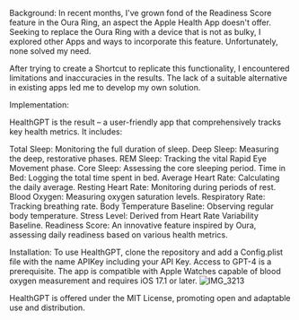 
Background:
In recent months, I've grown fond of the Readiness Score feature in the Oura Ring, an aspect the Apple Health App doesn't offer. 
Seeking to replace the Oura Ring with a device that is not as bulky, I explored other Apps and ways to incorporate this feature. 
Unfortunately, none solved my need.

After trying to create a Shortcut to replicate this functionality, I encountered limitations and inaccuracies in the results. 
The lack of a suitable alternative in existing apps led me to develop my own solution.

Implementation:

HealthGPT is the result – a user-friendly app that comprehensively tracks key health metrics. It includes:

Total Sleep: Monitoring the full duration of sleep.
Deep Sleep: Measuring the deep, restorative phases.
REM Sleep: Tracking the vital Rapid Eye Movement phase.
Core Sleep: Assessing the core sleeping period.
Time in Bed: Logging the total time spent in bed.
Average Heart Rate: Calculating the daily average.
Resting Heart Rate: Monitoring during periods of rest.
Blood Oxygen: Measuring oxygen saturation levels.
Respiratory Rate: Tracking breathing rate.
Body Temperature Baseline: Observing regular body temperature.
Stress Level: Derived from Heart Rate Variability Baseline.
Readiness Score: An innovative feature inspired by Oura, assessing daily readiness based on various health metrics.


Installation:
To use HealthGPT, clone the repository and add a Config.plist file with the name APIKey including your API Key. 
Access to GPT-4 is a prerequisite. 
The app is compatible with Apple Watches capable of blood oxygen measurement and requires iOS 17.1 or later.
![IMG_3213](https://github.com/Charlesmendez/healthGPT/assets/47128875/2b55cbaa-88d6-486b-9430-50b1846664bf)


HealthGPT is offered under the MIT License, promoting open and adaptable use and distribution.
